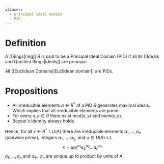 ```yaml
---
aliases:
  - principal ideal domain
  - PID
---
```

# Definition

A [[Rings|ring]] $R$ is said to be a Principal Ideal Domain (PID) if all its [[Ideals and Quotient Rings|ideals]] are principal.

All [[Euclidean Domains|Euclidean domain]] are PIDs.

# Propositions

- All irreducible elements $a\in R^*$ of a PID $R$ generates maximal ideals. Which implies that all irreducible elements are prime.
- For every $x,y\in R$ there exist $\text{mcd}(x,y)$ and $\text{mcm}(x,y)$.
- Bezout's Identity always holds

Hence, for all $x\in A^* \backslash U(A)$ there are irreducible elements $a_1, \dots, a_n$ (pairwise prime), integers $\alpha_1, \dots, \alpha_2$, and $u \in U(A)$ s.t.
$$x = u a_1^{\alpha_1}a_2^{\alpha_2}\dots a_n^{\alpha_n}$$
$a_1, \dots, a_n$ and $\alpha_1\dots \alpha_n$ are unique up to product by units of $A$.